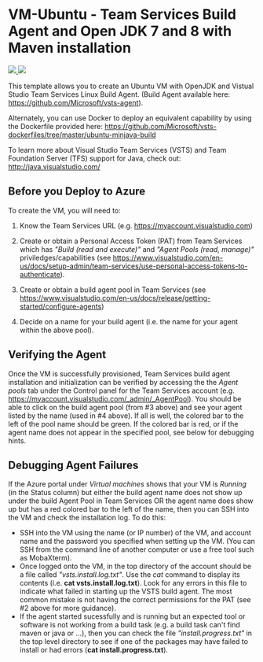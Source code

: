 # VM-Ubuntu - Team Services Build Agent and Open JDK 7 and 8 with Maven installation

<a href="https://portal.azure.com/#create/Microsoft.Template/uri/https%3A%2F%2Fraw.githubusercontent.com%2FAzure%2Fazure-quickstart-templates%2Fmaster%2Fvsts-minbuildjava-ubuntu-vm%2Fazuredeploy.json" target="_blank">
    <img src="http://azuredeploy.net/deploybutton.png"/>
</a>
<a href="http://armviz.io/#/?load=https%3A%2F%2Fraw.githubusercontent.com%2FAzure%2Fazure-quickstart-templates%2Fmaster%2Fvsts-minbuildjava-ubuntu-vm%2Fazuredeploy.json" target="_blank">
    <img src="http://armviz.io/visualizebutton.png"/>
</a>

This template allows you to create an Ubuntu VM with OpenJDK and Vistual Studio Team Services Linux Build Agent.
(Build Agent available here: https://github.com/Microsoft/vsts-agent).

Alternately, you can use Docker to deploy an equivalent capability by using the Dockerfile provided here:
https://github.com/Microsoft/vsts-dockerfiles/tree/master/ubuntu-minjava-build

To learn more about Visual Studio Team Services (VSTS) and Team Foundation Server (TFS) support for Java, check out:
http://java.visualstudio.com/


## Before you Deploy to Azure

To create the VM, you will need to:

1. Know the Team Services URL (e.g. https://myaccount.visualstudio.com)

2. Create or obtain a Personal Access Token (PAT) from Team Services which has *"Build (read and execute)"* and *"Agent Pools (read, manage)"* priviledges/capabilities
(see https://www.visualstudio.com/en-us/docs/setup-admin/team-services/use-personal-access-tokens-to-authenticate).

3. Create or obtain a build agent pool in Team Services
(see https://www.visualstudio.com/en-us/docs/release/getting-started/configure-agents)

4. Decide on a name for your build agent (i.e. the name for your agent within the above pool).


## Verifying the Agent
Once the VM is successfully provisioned, Team Services build agent installation and initialization can be verified by accessing the the *Agent pools* tab under the Control panel for the Team Services account
(e.g. https://myaccount.visualstudio.com/_admin/_AgentPool).  You should be able to click on the build agent pool (from #3 above)
and see your agent listed by the name (used in #4 above).  If all is well, the colored bar to the left of the pool name should be green.
If the colored bar is red, or if the agent name does not appear in the specified pool, see below for debugging hints.


## Debugging Agent Failures
If the Azure portal under *Virtual machines* shows that your VM is *Running* (in the Status column) but either the build agent name does not 
show up under the build Agent Pool in Team Services OR the agent name does show up but has a red colored bar to the left of the name,
then you can SSH into the VM and check the installation log.  To do this:
* SSH into the VM using the name (or IP number) of the VM, and account name and the password you specified when setting up the VM.
(You can SSH from the command line of another computer or use a free tool such as MobaXterm).
* Once logged onto the VM, in the top directory of the account should be a file called *"vsts.install.log.txt"*.  Use the 
*cat* command to display its contents (i.e. **cat vsts.install.log.txt**).  Look for any errors in this file to indicate what failed 
in starting up the VSTS build agent.  The most common mistake is not having the correct permissions for the PAT (see #2 above for more guidance).
* If the agent started sucessfully and is running but an expected tool or software is not working from a build task (e.g. a build task can't find
maven or java or ...), then you can check the file *"install.progress.txt"* in the top level directory to see if one of the packages
may have failed to install or had errors (**cat install.progress.txt**).  

